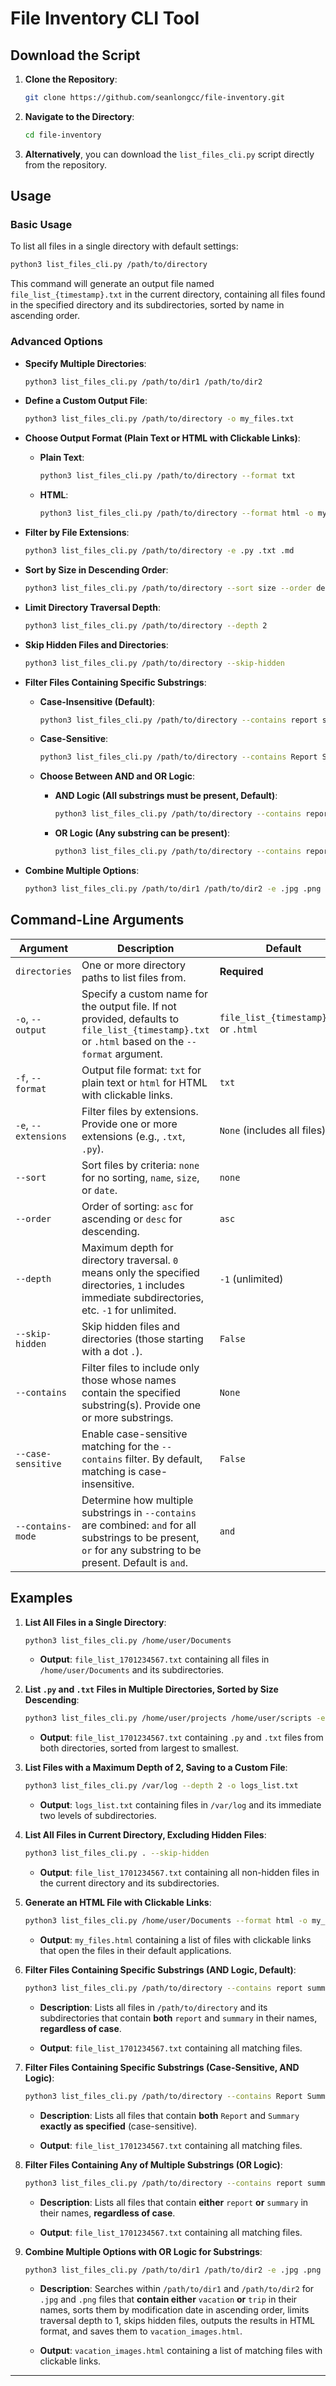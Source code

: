 # File Inventory CLI Tool

## Download the Script

1. **Clone the Repository**:

   ```bash
   git clone https://github.com/seanlongcc/file-inventory.git
   ```

2. **Navigate to the Directory**:

   ```bash
   cd file-inventory
   ```

3. **Alternatively**, you can download the `list_files_cli.py` script directly from the repository.

## Usage

### Basic Usage

To list all files in a single directory with default settings:

```bash
python3 list_files_cli.py /path/to/directory
```

This command will generate an output file named `file_list_{timestamp}.txt` in the current directory, containing all files found in the specified directory and its subdirectories, sorted by name in ascending order.

### Advanced Options

- **Specify Multiple Directories**:

  ```bash
  python3 list_files_cli.py /path/to/dir1 /path/to/dir2
  ```
  
- **Define a Custom Output File**:

  ```bash
  python3 list_files_cli.py /path/to/directory -o my_files.txt
  ```

- **Choose Output Format (Plain Text or HTML with Clickable Links)**:

  - **Plain Text**:

    ```bash
    python3 list_files_cli.py /path/to/directory --format txt
    ```

  - **HTML**:

    ```bash
    python3 list_files_cli.py /path/to/directory --format html -o my_files.html
    ```
  
- **Filter by File Extensions**:

  ```bash
  python3 list_files_cli.py /path/to/directory -e .py .txt .md
  ```
  
- **Sort by Size in Descending Order**:

  ```bash
  python3 list_files_cli.py /path/to/directory --sort size --order desc
  ```
  
- **Limit Directory Traversal Depth**:

  ```bash
  python3 list_files_cli.py /path/to/directory --depth 2
  ```
  
- **Skip Hidden Files and Directories**:

  ```bash
  python3 list_files_cli.py /path/to/directory --skip-hidden
  ```
  
- **Filter Files Containing Specific Substrings**:

  - **Case-Insensitive (Default)**:

    ```bash
    python3 list_files_cli.py /path/to/directory --contains report summary
    ```
  
  - **Case-Sensitive**:

    ```bash
    python3 list_files_cli.py /path/to/directory --contains Report Summary --case-sensitive
    ```
  
  - **Choose Between AND and OR Logic**:

    - **AND Logic (All substrings must be present, Default)**:

      ```bash
      python3 list_files_cli.py /path/to/directory --contains report summary
      ```

    - **OR Logic (Any substring can be present)**:

      ```bash
      python3 list_files_cli.py /path/to/directory --contains report summary --contains-mode or
      ```
  
- **Combine Multiple Options**:

  ```bash
  python3 list_files_cli.py /path/to/dir1 /path/to/dir2 -e .jpg .png --contains vacation trip --contains-mode or --sort date --order asc --depth 1 --skip-hidden --format html -o vacation_images.html
  ```

## Command-Line Arguments

| Argument           | Description                                                                                                                                       | Default                           |
|--------------------|---------------------------------------------------------------------------------------------------------------------------------------------------|-----------------------------------|
| `directories`      | One or more directory paths to list files from.                                                                                                | **Required**                      |
| `-o`, `--output`   | Specify a custom name for the output file. If not provided, defaults to `file_list_{timestamp}.txt` or `.html` based on the `--format` argument. | `file_list_{timestamp}.txt` or `.html` |
| `-f`, `--format`   | Output file format: `txt` for plain text or `html` for HTML with clickable links.                                                                 | `txt`                             |
| `-e`, `--extensions` | Filter files by extensions. Provide one or more extensions (e.g., `.txt`, `.py`).                                                              | `None` (includes all files)        |
| `--sort`           | Sort files by criteria: `none` for no sorting, `name`, `size`, or `date`.                                                                          | `none`                            |
| `--order`          | Order of sorting: `asc` for ascending or `desc` for descending.                                                                                   | `asc`                             |
| `--depth`          | Maximum depth for directory traversal. `0` means only the specified directories, `1` includes immediate subdirectories, etc. `-1` for unlimited.| `-1` (unlimited)                  |
| `--skip-hidden`    | Skip hidden files and directories (those starting with a dot `.`).                                                                                | `False`                           |
| `--contains`       | Filter files to include only those whose names contain the specified substring(s). Provide one or more substrings.                               | `None`                            |
| `--case-sensitive` | Enable case-sensitive matching for the `--contains` filter. By default, matching is case-insensitive.                                            | `False`                           |
| `--contains-mode`  | Determine how multiple substrings in `--contains` are combined: `and` for all substrings to be present, `or` for any substring to be present. Default is `and`. | `and`                            |

## Examples

1. **List All Files in a Single Directory**:

   ```bash
   python3 list_files_cli.py /home/user/Documents
   ```

   - **Output**: `file_list_1701234567.txt` containing all files in `/home/user/Documents` and its subdirectories.

2. **List `.py` and `.txt` Files in Multiple Directories, Sorted by Size Descending**:

   ```bash
   python3 list_files_cli.py /home/user/projects /home/user/scripts -e .py .txt --sort size --order desc
   ```

   - **Output**: `file_list_1701234567.txt` containing `.py` and `.txt` files from both directories, sorted from largest to smallest.

3. **List Files with a Maximum Depth of 2, Saving to a Custom File**:

   ```bash
   python3 list_files_cli.py /var/log --depth 2 -o logs_list.txt
   ```

   - **Output**: `logs_list.txt` containing files in `/var/log` and its immediate two levels of subdirectories.

4. **List All Files in Current Directory, Excluding Hidden Files**:

   ```bash
   python3 list_files_cli.py . --skip-hidden
   ```

   - **Output**: `file_list_1701234567.txt` containing all non-hidden files in the current directory and its subdirectories.

5. **Generate an HTML File with Clickable Links**:

   ```bash
   python3 list_files_cli.py /home/user/Documents --format html -o my_files.html
   ```

   - **Output**: `my_files.html` containing a list of files with clickable links that open the files in their default applications.

6. **Filter Files Containing Specific Substrings (AND Logic, Default)**:

   ```bash
   python3 list_files_cli.py /path/to/directory --contains report summary
   ```

   - **Description**: Lists all files in `/path/to/directory` and its subdirectories that contain **both** `report` and `summary` in their names, **regardless of case**.

   - **Output**: `file_list_1701234567.txt` containing all matching files.

7. **Filter Files Containing Specific Substrings (Case-Sensitive, AND Logic)**:

   ```bash
   python3 list_files_cli.py /path/to/directory --contains Report Summary --case-sensitive
   ```

   - **Description**: Lists all files that contain **both** `Report` and `Summary` **exactly as specified** (case-sensitive).

   - **Output**: `file_list_1701234567.txt` containing all matching files.

8. **Filter Files Containing Any of Multiple Substrings (OR Logic)**:

   ```bash
   python3 list_files_cli.py /path/to/directory --contains report summary --contains-mode or
   ```

   - **Description**: Lists all files that contain **either** `report` **or** `summary` in their names, **regardless of case**.

   - **Output**: `file_list_1701234567.txt` containing all matching files.

9. **Combine Multiple Options with OR Logic for Substrings**:

   ```bash
   python3 list_files_cli.py /path/to/dir1 /path/to/dir2 -e .jpg .png --contains vacation trip --contains-mode or --sort date --order asc --depth 1 --skip-hidden --format html -o vacation_images.html
   ```

   - **Description**: Searches within `/path/to/dir1` and `/path/to/dir2` for `.jpg` and `.png` files that **contain either** `vacation` **or** `trip` in their names, sorts them by modification date in ascending order, limits traversal depth to 1, skips hidden files, outputs the results in HTML format, and saves them to `vacation_images.html`.

   - **Output**: `vacation_images.html` containing a list of matching files with clickable links.

---

